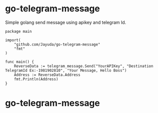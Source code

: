 # go-telegram-message

Simple golang send message using apikey and telegram Id. 

```
package main

import(
    "github.com/Jayuda/go-telegram-message"
    "fmt"
)

func main() {
    ReverseData := telegram_message.Send("YourAPIKey", "Destination TelegramId Ex:-1981902810", "Your Message, Hello Boss")
    Address := ReverseData.Address
    fmt.Println(Address)
}
```
# go-telegram-message

